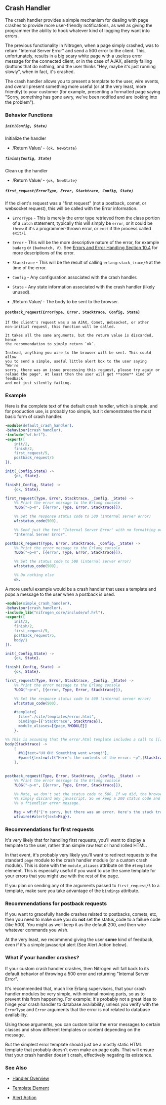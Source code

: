 

## Crash Handler

  The crash handler provides a simple mechanism for dealing with page crashes
  to provide more user-friendly notifications, as well as giving the programmer
  the ability to hook whatever kind of logging they want into errors.

  The previous functionality in Nitrogen, when a page simply crashed, was to
  return "Internal Server Error" and send a 500 error to the client.  This,
  unfortunately, results in a big scary white page with a useless error message
  for the connected client, or in the case of AJAX, silently failing (buttons
  that do nothing, and the user thinks "Hey, maybe it's just running slowly",
  when in fact, it's crashed.

  The crash handler allows you to present a template to the user, wire events,
  and overall present something more useful (or at the very least, more
  friendly) to your customer (for example, presenting a formatted page saying
  "Sorry, something has gone awry, we've been notified and are looking into
  the problem").

### Behavior Functions
 
##### `init(Config, State)`

  Initialize the handler

 *  /Return Value/ - `{ok, NewState}` 

##### `finish(Config, State)`

  Clean up the handler

 *  /Return Value/ - `{ok, NewState}`
  
##### `first_request(ErrorType, Error, Stacktrace, Config, State)`
  
  If the client's request was a "first request" (not a postback, comet,
  or websocket request), this will be called with the Error information.

 *  `ErrorType` - This is merely the error type retrieved from the class
     portion of a `catch` statement, typically this will simply be `error`,
     or it could be `throw` if it's a programmer-thrown error, or `exit` if the
     process called `exit/1`

 *  `Error` - This will be the more descriptive nature of the error, for
     example `badarg` or `{badmatch, V}`. See
     [Errors and Error Handling Section 10.4](http://erlang.org/doc/reference_manual/errors.html)
     for more descriptions of the error.

 *  `Stacktrace` - This will be the result of calling `erlang:stack_trace/0`
     at the time of the error.

 *  `Config` - Any configuration associated with the crash handler.

 *  `State` - Any state information associated with the crash handler
     (likely unused).

 *  /Return Value/ - The body to be sent to the browser.

#### `postback_request(ErrorType, Error, Stacktrace, Config, State)`

    If the client's request was a an AJAX, Comet, Websocket, or other
    non-initial request, this function will be called.

    It takes all the same arguments, but the return value is discarded, hence
    the recommendation to simply return `ok`.

    Instead, anything you wire to the browser will be sent. This could allow
    you to send a simple, useful little alert box to the user saying "We're
    sorry, there was an issue processing this request, please try again or
    reload the page". At least then the user will get **some** kind of feedback
    and not just silently failing.

### Example

  Here is the complete text of the default crash handler, which is simple, and
  for production use, is probably too simple, but it demonstrates the most basic
  form of crash handler.

```erlang
-module(default_crash_handler).
-behaviour(crash_handler).
-include("wf.hrl").
-export([
    init/2,
    finish/2,
    first_request/5,
    postback_request/5
]).

init(_Config,State) ->
    {ok, State}.

finish(_Config, State) ->
    {ok, State}.

first_request(Type, Error, Stacktrace, _Config, _State) ->
    %% Print the error message to the Erlang console
    ?LOG("~p~n", [{error, Type, Error, Stacktrace}]),

    %% Set the response status code to 500 (internal server error)
    wf:status_code(500),

    %% Send just the text "Internal Server Error" with no formatting or layout
    "Internal Server Error".

postback_request(Type, Error, Stacktrace, _Config, _State) ->
    %% Print the error message to the Erlang console
    ?LOG("~p~n", [{error, Type, Error, Stacktrace}]),

    %% Set the status code to 500 (internal server error)
    wf:status_code(500),

    %% Do nothing else
    ok.


```

  A more useful example would be a crash handler that uses a template and pops
  a message to the user when a postback is used.

```erlang
-module(simple_crash_handler).
-behaviour(crash_handler).
-include_lib("nitrogen_core/include/wf.hrl").
-export([
    init/2,
    finish/2,
    first_request/5,
    postback_request/5,
    body/1
]).

init(_Config,State) ->
    {ok, State}.

finish(_Config, State) ->
    {ok, State}.

first_request(Type, Error, Stacktrace, _Config, _State) ->
    %% Print the error message to the Erlang console
    ?LOG("~p~n", [{error, Type, Error, Stacktrace}]),

    %% Set the response status code to 500 (internal server error)
    wf:status_code(500),

    #template{
      file="./site/templates/error.html",
      bindings=[{'Stacktrace', Stacktrace}],
      module_aliases=[{page,?MODULE}]
    }.

%% This is assuming that the error.html template includes a call to [[[page:body(Stacktrace)]]]
body(Stacktrace) ->
    [
      #h1{text="UH OH! Something went wrong!"},
      #panel{text=wf:f("Here's the contents of the error: ~p",[Stacktrace])}
    ].
  

postback_request(Type, Error, Stacktrace, _Config, _State) ->
    %% Print the error message to the Erlang console
    ?LOG("~p~n", [{error, Type, Error, Stacktrace}]),

    %% Note, we don't set the status code to 500. If we did, the browser will
    %% simply discard any javascript. So we keep a 200 status code and print
    %% a friendlier error message.

    Msg = wf:f("I'm sorry, but there was an error. Here's the stack trace: ~p",[Stacktrace]),
    wf:wire(#alert{text=Msg}).


```

### Recommendations for first requests

   It's very likely that for handling first requests, you'll want to display a
   template to the user, rather than simple raw text or hand rolled HTML.

   In that event, it's probably very likely you'll want to redirect requests
   to the standard `page` module to the crash handler module (or a custom crash
   module). This is done with the `module_aliases` attribute on the `#template`
   element. This is especially useful if you want to use the same template for
   your errors that you might use with the rest of the page.

   If you plan on sending any of the arguments passed to `first_request/5` to
   a template, make sure you take advantage of the `bindings` attribute.

### Recommendations for postback requests

   If you want to gracefully handle crashes related to postbacks, comets, etc,
   then you need to make sure you do **not** set the status_code to a failure
   code (like 500). You might as well keep it as the default 200, and then wire
   whatever commands you wish.

   At the very least, we recommend giving the user **some** kind of feedback,
   even if it's a simple javascript alert (See Alert Action below).

### What if your handler crashes?

   If your custom crash handler crashes, then Nitrogen will fall back to its
   default behavior of throwing a 500 error and returning "Internal Server
   Error".

   It's recommended that, much like Erlang supervisors, that your crash handler
   modules be very simple, with minimal moving parts, so as to prevent this from
   happening. For example: It's probably not a great idea to hinge your crash
   handler to database availability, unless you verify with the `ErrorType` and
   `Error` arguments that the error is not related to database availability.

   Using those arguments, you can custom tailor the error messages to certain
   classes and show different templates or content depending on the message.

   But the simplest error template should just be a mostly static HTML template
   that probably doesn't even make an page calls. That will ensure that your
   crash handler doesn't crash, effectively negating its existence.

### See Also

 *  [Handler Overview](../handlers.html)

 *  [Template Element](template.html)

 *  [Alert Action](alert.html)
